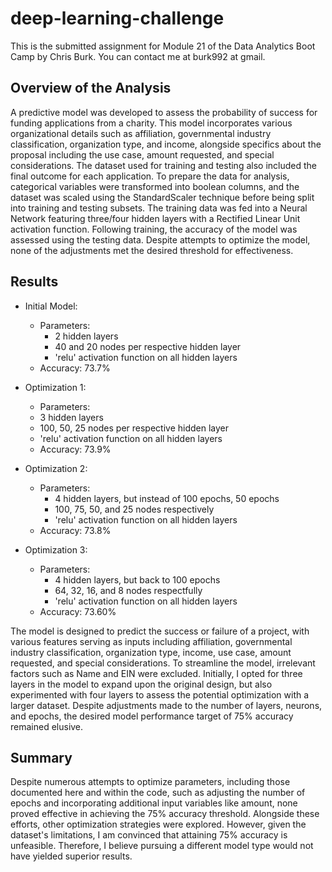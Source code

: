 # deep-learning-challenge

This is the submitted assignment for Module 21 of the Data Analytics Boot Camp by Chris Burk. You can contact me at burk992 at gmail.

## Overview of the Analysis

A predictive model was developed to assess the probability of success for funding applications from a charity. This model incorporates various organizational details such as affiliation, governmental industry classification, organization type, and income, alongside specifics about the proposal including the use case, amount requested, and special considerations. The dataset used for training and testing also included the final outcome for each application. To prepare the data for analysis, categorical variables were transformed into boolean columns, and the dataset was scaled using the StandardScaler technique before being split into training and testing subsets. The training data was fed into a Neural Network featuring three/four hidden layers with a Rectified Linear Unit activation function. Following training, the accuracy of the model was assessed using the testing data. Despite attempts to optimize the model, none of the adjustments met the desired threshold for effectiveness.          

## Results

* Initial Model:
  * Parameters:
    * 2 hidden layers
	* 40 and 20 nodes per respective hidden layer
	* 'relu' activation function on all hidden layers
  * Accuracy: 73.7%

* Optimization 1:
  * Parameters:
   * 3 hidden layers
	* 100, 50, 25 nodes per respective hidden layer
	* 'relu' activation function on all hidden layers
  * Accuracy: 73.9%

* Optimization 2:
  * Parameters:
    * 4 hidden layers, but instead of 100 epochs, 50 epochs
	* 100, 75, 50, and 25 nodes respectively
	* 'relu' activation function on all hidden layers
  * Accuracy: 73.8%

* Optimization 3:
  * Parameters:
    * 4 hidden layers, but back to 100 epochs
	* 64, 32, 16, and 8 nodes respectfully
	* 'relu' activation function on all hidden layers
  * Accuracy: 73.60%

The model is designed to predict the success or failure of a project, with various features serving as inputs including affiliation, governmental industry classification, organization type, income, use case, amount requested, and special considerations. To streamline the model, irrelevant factors such as Name and EIN were excluded. Initially, I opted for three layers in the model to expand upon the original design, but also experimented with four layers to assess the potential optimization with a larger dataset. Despite adjustments made to the number of layers, neurons, and epochs, the desired model performance target of 75% accuracy remained elusive.


## Summary

Despite numerous attempts to optimize parameters, including those documented here and within the code, such as adjusting the number of epochs and incorporating additional input variables like amount, none proved effective in achieving the 75% accuracy threshold. Alongside these efforts, other optimization strategies were explored. However, given the dataset's limitations, I am convinced that attaining 75% accuracy is unfeasible. Therefore, I believe pursuing a different model type would not have yielded superior results.
